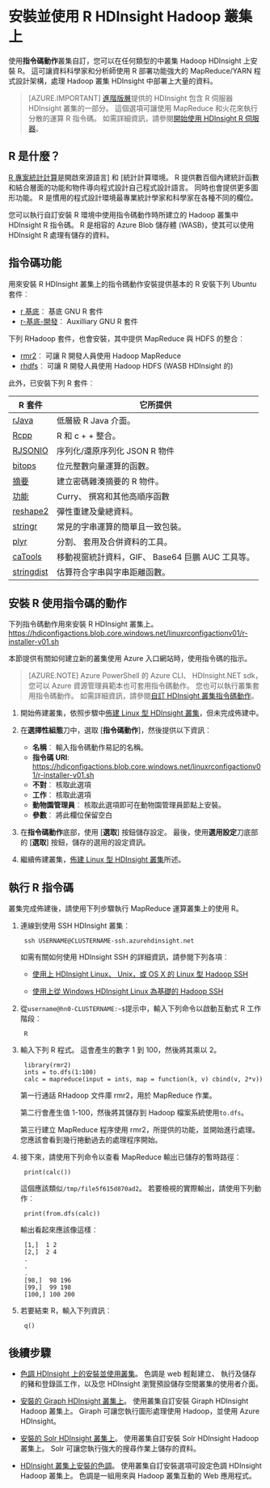 <properties
    pageTitle="安裝 R 上 Linux 型 HDInsight |Microsoft Azure"
    description="瞭解如何安裝和使用 R 自訂 Linux 型 Hadoop 叢集。"
    services="hdinsight"
    documentationCenter=""
    authors="Blackmist"
    manager="jhubbard"
    editor="cgronlun"/>

<tags
    ms.service="hdinsight"
    ms.workload="big-data"
    ms.tgt_pltfrm="na"
    ms.devlang="na"
    ms.topic="article"
    ms.date="09/20/2016"
    ms.author="larryfr"/>

# <a name="install-and-use-r-on-hdinsight-hadoop-clusters"></a>安裝並使用 R HDInsight Hadoop 叢集上

使用**指令碼動作**叢集自訂，您可以在任何類型的中叢集 Hadoop HDInsight 上安裝 R。 這可讓資料科學家和分析師使用 R 部署功能強大的 MapReduce/YARN 程式設計架構，處理 Hadoop 叢集 HDInsight 中部署上大量的資料。

> [AZURE.IMPORTANT] [進階版層](https://azure.microsoft.com/pricing/details/hdinsight/)提供的 HDInsight 包含 R 伺服器 HDInsight 叢集的一部分。 這個選項可讓使用 MapReduce 和火花來執行分散的運算 R 指令碼。 如需詳細資訊，請參閱[開始使用 HDInsight R 伺服器](hdinsight-hadoop-r-server-get-started.md)。 


## <a name="what-is-r"></a>R 是什麼？

<a href="http://www.r-project.org/" target="_blank">R 專案統計計算</a>是開啟來源語言] 和 [統計計算環境。 R 提供數百個內建統計函數和結合層面的功能和物件導向程式設計自己程式設計語言。 同時也會提供更多圖形功能。 R 是慣用的程式設計環境最專業統計學家和科學家在各種不同的欄位。

您可以執行自訂安裝 R 環境中使用指令碼動作時所建立的 Hadoop 叢集中 HDInsight R 指令碼。 R 是相容的 Azure Blob 儲存體 (WASB)，使其可以使用 HDInsight R 處理有儲存的資料。

## <a name="what-the-script-does"></a>指令碼功能

用來安裝 R HDInsight 叢集上的指令碼動作安裝提供基本的 R 安裝下列 Ubuntu 套件︰

* [r 基底](http://packages.ubuntu.com/precise/r-base)︰ 基底 GNU R 套件
* [r-基底-開發](http://packages.ubuntu.com/precise/r-base-dev)︰ Auxilliary GNU R 套件

下列 RHadoop 套件，也會安裝，其中提供 MapReduce 與 HDFS 的整合︰

* [rmr2](https://github.com/RevolutionAnalytics/rmr2)︰ 可讓 R 開發人員使用 Hadoop MapReduce
* [rhdfs](https://github.com/RevolutionAnalytics/rhdfs)︰ 可讓 R 開發人員使用 Hadoop HDFS (WASB HDInsight 的)

此外，已安裝下列 R 套件︰

| R 套件 | 它所提供 |
| --------- | ---------------- |
| [rJava](https://cran.r-project.org/web/packages/rJava/index.html) | 低層級 R Java 介面。 |
| [Rcpp](https://cran.r-project.org/web/packages/Rcpp/index.html) | R 和 c + + 整合。 |
| [RJSONIO](https://cran.r-project.org/web/packages/RJSONIO/index.html) | 序列化/還原序列化 JSON R 物件 |
| [bitops](https://cran.r-project.org/web/packages/bitops/index.html) | 位元整數向量運算的函數。 |
| [摘要](https://cran.r-project.org/web/packages/digest/index.html) | 建立密碼雜湊摘要的 R 物件。 |
| [功能](https://cran.r-project.org/web/packages/functional/index.html) | Curry、 撰寫和其他高順序函數 |
| [reshape2](https://cran.r-project.org/web/packages/reshape2/index.html) | 彈性重建及彙總資料。 |
| [stringr](https://cran.r-project.org/web/packages/stringr/index.html) | 常見的字串運算的簡單且一致包裝。 |
| [plyr](https://cran.r-project.org/web/packages/plyr/index.html) | 分割、 套用及合併資料的工具。 |
| [caTools](https://cran.r-project.org/web/packages/caTools/index.html) | 移動視窗統計資料，GIF、 Base64 巨鵬 AUC 工具等。 |
| [stringdist](https://cran.r-project.org/web/packages/stringdist/index.html) | 估算符合字串與字串距離函數。 |

## <a name="install-r-using-script-actions"></a>安裝 R 使用指令碼的動作

下列指令碼動作用來安裝 R HDInsight 叢集上。 https://hdiconfigactions.blob.core.windows.net/linuxrconfigactionv01/r-installer-v01.sh
    
本節提供有關如何建立新的叢集使用 Azure 入口網站時，使用指令碼的指示。 

> [AZURE.NOTE] Azure PowerShell 的 Azure CLI、 HDInsight.NET sdk，您可以 Azure 資源管理員範本也可套用指令碼動作。 您也可以執行叢集套用指令碼動作。 如需詳細資訊，請參閱[自訂 HDInsight 叢集指令碼動作](hdinsight-hadoop-customize-cluster-linux.md)。

1. 開始佈建叢集，依照步驟中[佈建 Linux 型 HDInsight 叢集](hdinsight-hadoop-provision-linux-clusters.md#portal)，但未完成佈建中。

2. 在**選擇性組態**刀中，選取 [**指令碼動作**]，然後提供以下資訊︰

    * __名稱__︰ 輸入指令碼動作易記的名稱。
    * __指令碼 URI__: https://hdiconfigactions.blob.core.windows.net/linuxrconfigactionv01/r-installer-v01.sh
    * __不對__︰ 核取此選項
    * __工作__︰ 核取此選項
    * __動物園管理員__︰ 核取此選項即可在動物園管理員節點上安裝。
    * __參數__︰ 將此欄位保留空白

3. 在**指令碼動作**底部，使用 [**選取**] 按鈕儲存設定。 最後，使用**選用設定**刀底部的 [**選取**] 按鈕，儲存的選用的設定資訊。

4. 繼續佈建叢集，[佈建 Linux 型 HDInsight 叢集](hdinsight-hadoop-provision-linux-clusters.md#portal)所述。

## <a name="run-r-scripts"></a>執行 R 指令碼

叢集完成佈建後，請使用下列步驟執行 MapReduce 運算叢集上的使用 R。

1. 連線到使用 SSH HDInsight 叢集︰

        ssh USERNAME@CLUSTERNAME-ssh.azurehdinsight.net

    如需有關如何使用 HDInsight SSH 的詳細資訊，請參閱下列各項︰

    * [使用上 HDInsight Linux、 Unix，或 OS X 的 Linux 型 Hadoop SSH](hdinsight-hadoop-linux-use-ssh-unix.md)

    * [使用上從 Windows HDInsight Linux 為基礎的 Hadoop SSH](hdinsight-hadoop-linux-use-ssh-windows.md)

2. 從`username@hn0-CLUSTERNAME:~$`提示中，輸入下列命令以啟動互動式 R 工作階段︰

        R

3. 輸入下列 R 程式。 這會產生的數字 1 到 100，然後將其乘以 2。

        library(rmr2)
        ints = to.dfs(1:100)
        calc = mapreduce(input = ints, map = function(k, v) cbind(v, 2*v))

    第一行通話 RHadoop 文件庫 rmr2，用於 MapReduce 作業。

    第二行會產生值 1-100，然後將其儲存到 Hadoop 檔案系統使用`to.dfs`。

    第三行建立 MapReduce 程序使用 rmr2，所提供的功能，並開始進行處理。 您應該會看到幾行捲動過去的處理程序開始。

4. 接下來，請使用下列命令以查看 MapReduce 輸出已儲存的暫時路徑︰

        print(calc())

    這個應該類似`/tmp/file5f615d870ad2`。 若要檢視的實際輸出，請使用下列動作︰

        print(from.dfs(calc))

    輸出看起來應該像這樣︰

        [1,]  1 2
        [2,]  2 4
        .
        .
        .
        [98,]  98 196
        [99,]  99 198
        [100,] 100 200

5. 若要結束 R，輸入下列資訊︰

        q()


## <a name="next-steps"></a>後續步驟

- [色調 HDInsight 上的安裝並使用叢集](hdinsight-hadoop-hue-linux.md)。 色調是 web 輕鬆建立、 執行及儲存的豬和登錄區工作，以及您 HDInsight 瀏覽預設儲存空間叢集的使用者介面。

- [安裝的 Giraph HDInsight 叢集上](hdinsight-hadoop-giraph-install.md)。 使用叢集自訂安裝 Giraph HDInsight Hadoop 叢集上。 Giraph 可讓您執行圖形處理使用 Hadoop，並使用 Azure HDInsight。

- [安裝的 Solr HDInsight 叢集上](hdinsight-hadoop-solr-install.md)。 使用叢集自訂安裝 Solr HDInsight Hadoop 叢集上。 Solr 可讓您執行強大的搜尋作業上儲存的資料。

- [HDInsight 叢集上安裝的色調](hdinsight-hadoop-hue-linux.md)。 使用叢集自訂安裝選項可設定色調 HDInsight Hadoop 叢集上。 色調是一組用來與 Hadoop 叢集互動的 Web 應用程式。

[hdinsight-cluster-customize]: hdinsight-hadoop-customize-cluster-linux.md
